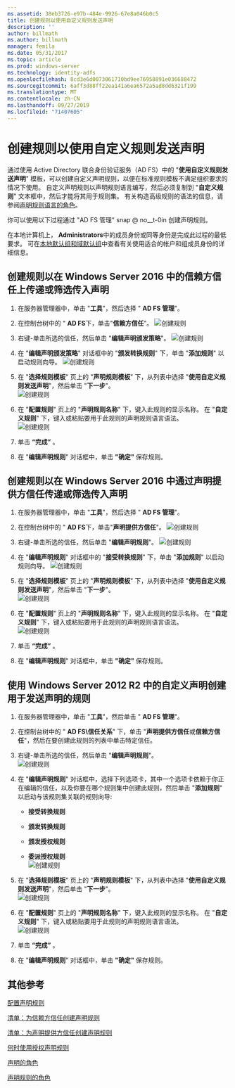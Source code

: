 ```yaml
---
ms.assetid: 38eb3726-e97b-484e-9926-67e8a046b0c5
title: 创建规则以使用自定义规则发送声明
description: ''
author: billmath
ms.author: billmath
manager: femila
ms.date: 05/31/2017
ms.topic: article
ms.prod: windows-server
ms.technology: identity-adfs
ms.openlocfilehash: 8cd3e6d0073061710bd9ee76958891e036688472
ms.sourcegitcommit: 6aff3d88ff22ea141a6ea6572a5ad8dd6321f199
ms.translationtype: MT
ms.contentlocale: zh-CN
ms.lasthandoff: 09/27/2019
ms.locfileid: "71407605"
---
```

# <a name="create-a-rule-to-send-claims-using-a-custom-rule"></a>创建规则以使用自定义规则发送声明


通过使用 Active Directory 联合身份验证服务（AD FS）中的 "**使用自定义规则发送声明**" 模板，可以创建自定义声明规则，以便在标准规则模板不满足组织要求的情况下使用。 自定义声明规则以声明规则语言编写，然后必须复制到 "**自定义规则**" 文本框中，然后才能将其用于规则集。 有关构造高级规则的语法的信息，请参阅[声明规则语言的角色](../../ad-fs/technical-reference/The-Role-of-the-Claim-Rule-Language.md)。  
  
你可以使用以下过程通过 "AD FS 管理" snap @ no__t-0in 创建声明规则。  
  
在本地计算机上， **Administrators**中的成员身份或同等身份是完成此过程的最低要求。  可在[本地默认组和域默认组](https://go.microsoft.com/fwlink/?LinkId=83477)中查看有关使用适合的帐户和组成员身份的详细信息。



## <a name="to-create-a-rule-to-pass-through-or-filter-an-incoming-claim-on-a-relying-party-trust-in-windows-server-2016"></a>创建规则以在 Windows Server 2016 中的信赖方信任上传递或筛选传入声明 

1.  在服务器管理器中，单击 "**工具**"，然后选择 " **AD FS 管理**"。  
  
2.  在控制台树中的 " **AD FS**下，单击"**信赖方信任**"。 
![创建规则](media/Create-a-Rule-to-Pass-Through-or-Filter-an-Incoming-Claim/claimrule9.PNG)  
  
3.  右键\-单击所选的信任，然后单击 "**编辑声明颁发策略**"。
![创建规则](media/Create-a-Rule-to-Pass-Through-or-Filter-an-Incoming-Claim/claimrule10.PNG)   
  
4.  在 "**编辑声明颁发策略**" 对话框中的 "**颁发转换规则**" 下，单击 "**添加规则**" 以启动规则向导。 
![创建规则](media/Create-a-Rule-to-Pass-Through-or-Filter-an-Incoming-Claim/claimrule11.PNG)    

5.  在 "**选择规则模板**" 页上的 "**声明规则模板**" 下，从列表中选择 "**使用自定义规则发送声明**"，然后单击 "**下一步**"。  
![创建规则](media/Create-a-Rule-to-Send-Claims-Using-a-Custom-Rule/custom3.PNG)   
  
6.  在 "**配置规则**" 页上的 "**声明规则名称**" 下，键入此规则的显示名称。 在 "**自定义规则**" 下，键入或粘贴要用于此规则的声明规则语言语法。  
![创建规则](media/Create-a-Rule-to-Send-Claims-Using-a-Custom-Rule/custom4.PNG)     

7.  单击 **“完成”** 。  
  
8.  在 "**编辑声明规则**" 对话框中，单击 **"确定"** 保存规则。   
  
## <a name="to-create-a-rule-to-pass-through-or-filter-an-incoming-claim-on-a-claims-provider-trust-in-windows-server-2016"></a>创建规则以在 Windows Server 2016 中通过声明提供方信任传递或筛选传入声明 
  
1.  在服务器管理器中，单击 "**工具**"，然后选择 " **AD FS 管理**"。  
  
2.  在控制台树中的 " **AD FS**下，单击"**声明提供方信任**"。 
![创建规则](media/Create-a-Rule-to-Pass-Through-or-Filter-an-Incoming-Claim/claimrule1.PNG)  
  
3.  右键\-单击所选的信任，然后单击 "**编辑声明规则**"。
![创建规则](media/Create-a-Rule-to-Pass-Through-or-Filter-an-Incoming-Claim/claimrule2.PNG)   
  
4.  在 "**编辑声明规则**" 对话框中的 "**接受转换规则**" 下，单击 "**添加规则**" 以启动规则向导。
![创建规则](media/Create-a-Rule-to-Pass-Through-or-Filter-an-Incoming-Claim/claimrule3.PNG)    

5.  在 "**选择规则模板**" 页上的 "**声明规则模板**" 下，从列表中选择 "**使用自定义规则发送声明**"，然后单击 "**下一步**"。  
![创建规则](media/Create-a-Rule-to-Send-Claims-Using-a-Custom-Rule/custom3.PNG)   
  
6.  在 "**配置规则**" 页上的 "**声明规则名称**" 下，键入此规则的显示名称。 在 "**自定义规则**" 下，键入或粘贴要用于此规则的声明规则语言语法。  
![创建规则](media/Create-a-Rule-to-Send-Claims-Using-a-Custom-Rule/custom4.PNG)     

7.  单击 **“完成”** 。  
  
8.  在 "**编辑声明规则**" 对话框中，单击 **"确定"** 保存规则。   

















   
  
## <a name="to-create-a-rule-to-send-claims-by-using-a-custom-claim-in-windows-server-2012-r2"></a>使用 Windows Server 2012 R2 中的自定义声明创建用于发送声明的规则 
  
1.  在服务器管理器中，单击 "**工具**"，然后单击 " **AD FS 管理**"。  
  
2.  在控制台树中的 " **AD FS\\信任关系**" 下，单击 "**声明提供方信任**或**信赖方信任**"，然后在要创建此规则的列表中单击特定信任。  
  
3.  右键\-单击所选的信任，然后单击 "**编辑声明规则**"。  
![创建规则](media/Create-a-Rule-to-Pass-Through-or-Filter-an-Incoming-Claim/claimrule6.PNG) 
  
4.  在 "**编辑声明规则**" 对话框中，选择下列选项卡，其中一个选项卡依赖于你正在编辑的信任，以及你要在哪个规则集中创建此规则，然后单击 "**添加规则**" 以启动与该规则集关联的规则向导:  
  
    -   **接受转换规则**  
  
    -   **颁发转换规则**  
  
    -   **颁发授权规则**  
  
    -   **委派授权规则**  
![创建规则](media/Create-a-Rule-to-Permit-All-Users/permitall5.PNG)
  
5.  在 "**选择规则模板**" 页上的 "**声明规则模板**" 下，从列表中选择 "**使用自定义规则发送声明**"，然后单击 "**下一步**"。  
![创建规则](media/Create-a-Rule-to-Send-Claims-Using-a-Custom-Rule/custom1.PNG)   
  
6.  在 "**配置规则**" 页上的 "**声明规则名称**" 下，键入此规则的显示名称。 在 "**自定义规则**" 下，键入或粘贴要用于此规则的声明规则语言语法。  
![创建规则](media/Create-a-Rule-to-Send-Claims-Using-a-Custom-Rule/custom2.PNG)     

7.  单击 **“完成”** 。  
  
8.  在 "**编辑声明规则**" 对话框中，单击 **"确定"** 保存规则。  

## <a name="additional-references"></a>其他参考 
[配置声明规则](Configure-Claim-Rules.md)  
 
[清单：为信赖方信任创建声明规则](https://technet.microsoft.com/library/ee913578.aspx)  

[清单：为声明提供方信任创建声明规则](https://technet.microsoft.com/library/ee913564.aspx)  
  
[何时使用授权声明规则](../../ad-fs/technical-reference/When-to-Use-an-Authorization-Claim-Rule.md)  

[声明的角色](../../ad-fs/technical-reference/The-Role-of-Claims.md)  
  
[声明规则的角色](../../ad-fs/technical-reference/The-Role-of-Claim-Rules.md) 
